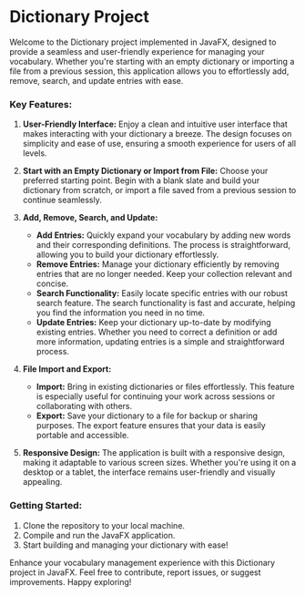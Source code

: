 # Dictionary Project

Welcome to the Dictionary project implemented in JavaFX, designed to provide a seamless and user-friendly experience for managing your vocabulary. Whether you're starting with an empty dictionary or importing a file from a previous session, this application allows you to effortlessly add, remove, search, and update entries with ease.

### Key Features:

1. **User-Friendly Interface:**
   Enjoy a clean and intuitive user interface that makes interacting with your dictionary a breeze. The design focuses on simplicity and ease of use, ensuring a smooth experience for users of all levels.

2. **Start with an Empty Dictionary or Import from File:**
   Choose your preferred starting point. Begin with a blank slate and build your dictionary from scratch, or import a file saved from a previous session to continue seamlessly.

3. **Add, Remove, Search, and Update:**
   - **Add Entries:** Quickly expand your vocabulary by adding new words and their corresponding definitions. The process is straightforward, allowing you to build your dictionary effortlessly.
   - **Remove Entries:** Manage your dictionary efficiently by removing entries that are no longer needed. Keep your collection relevant and concise.
   - **Search Functionality:** Easily locate specific entries with our robust search feature. The search functionality is fast and accurate, helping you find the information you need in no time.
   - **Update Entries:** Keep your dictionary up-to-date by modifying existing entries. Whether you need to correct a definition or add more information, updating entries is a simple and straightforward process.

4. **File Import and Export:**
   - **Import:** Bring in existing dictionaries or files effortlessly. This feature is especially useful for continuing your work across sessions or collaborating with others.
   - **Export:** Save your dictionary to a file for backup or sharing purposes. The export feature ensures that your data is easily portable and accessible.

5. **Responsive Design:**
   The application is built with a responsive design, making it adaptable to various screen sizes. Whether you're using it on a desktop or a tablet, the interface remains user-friendly and visually appealing.

### Getting Started:

1. Clone the repository to your local machine.
2. Compile and run the JavaFX application.
3. Start building and managing your dictionary with ease!

Enhance your vocabulary management experience with this Dictionary project in JavaFX. Feel free to contribute, report issues, or suggest improvements. Happy exploring!
